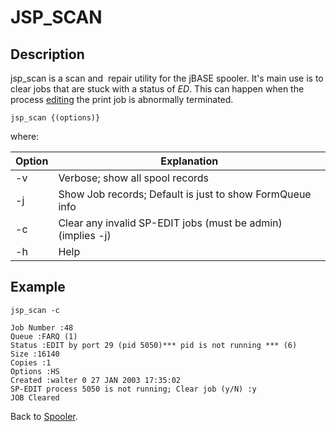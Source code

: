 # JSP_SCAN

<PageHeader />

## Description

jsp\_scan is a scan and  repair utility for the jBASE spooler. It's main use is to clear jobs that are stuck with a status of *ED*. This can happen when the process [editing](./../sp-edit) the print job is abnormally terminated.

```
jsp_scan {(options)}
```

where:

| Option | Explanation |
| --- | --- |
| -v | Verbose; show all spool records |
| -j | Show Job records; Default is just to show FormQueue info |
| -c | Clear any invalid SP-EDIT jobs (must be admin) (implies -j) |
| -h | Help |

## Example

```
jsp_scan -c
```

```
Job Number :48
Queue :FARQ (1)
Status :EDIT by port 29 (pid 5050)*** pid is not running *** (6)
Size :16140
Copies :1
Options :HS
Created :walter 0 27 JAN 2003 17:35:02
SP-EDIT process 5050 is not running; Clear job (y/N) :y
JOB Cleared
```

Back to [Spooler](./../jbase-spooler).

<PageFooter />
